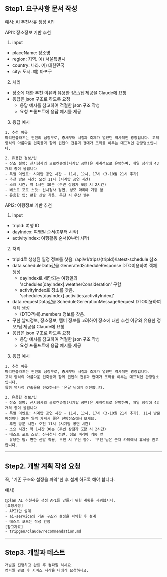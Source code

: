 
## Step1. 요구사항 문서 작성

예시: AI 추천사유 생성 API

API1: 장소정보 기반 추천
1) input
- placeName: 장소명
- region: 지역. 예) 서울특별시
- country: 나라. 예) 대한민국
- city: 도시. 예) 마포구

2) 처리
- 장소에 대한 추천 이유와 유용한 정보/팁 제공을 Claude에 요청
- 응답은 json 구조로 하도록 요청
    - 응답 예시를 참고하여 적절한 json 구조 작성
    - 요청 프롬프트에 응답 예시를 제공

3) 응답 예시
```
1. 추천 이유
마리엔플라츠는 뮌헨의 심장부로, 중세부터 시장과 축제가 열렸던 역사적인 광장입니다. 고틱 양식의 아름다운 건축물과 함께 뮌헨의 전통과 현대가 조화를 이루는 대표적인 관광명소입니다.

2. 유용한 정보/팁
- 장소 설명: 신시청사의 글로켄슈필(시계탑 공연)은 세계적으로 유명하며, 매일 정각에 43개의 종이 울립니다
- 특별 이벤트: 시계탑 공연 시간 - 11시, 12시, 17시 (3-10월 21시 추가)
- 추천 방문 시간: 오전 11시 (시계탑 공연 시간)
- 소요 시간: 약 1시간 30분 (주변 상점가 포함 시 2시간)
- 베스트 포토 스팟: 신시청사 정면, 성모 마리아 기둥 앞
- 유용한 팁: 편한 신발 착용, 우천 시 우산 필수
```

API2: 여행정보 기반 추천
1) input
- tripId: 여행 ID
- dayIndex: 여행일 순서(0부터 시작)
- activityIndex: 여행활동 순서(0부터 시작)

2) 처리
- tripId로 생성된 일정 정보를 찾음: /api/v1/trips/{tripId}/latest-schedule 참조
- data.scheduleData값을 GeneratedScheduleResponse DTO이용하여 객체 생성
    - dayIndex로 해당되는 여행일의 'schedules[dayIndex].weatherConsideration' 구함
    - activityIndex로 장소를 찾음. 'schedules[dayIndex].activities[activityIndex]'
- data.requestData값을 ScheduleGenerationMessageRequest DTO이용하여 객체 생성
    - {DTO객채}.members 정보를 찾음.
- 구한 날씨정보, 장소정보, 멤버 정보를 고려하여 장소에 대한 추천 이유와 유용한 정보/팁 제공을 Claude에 요청
- 응답은 json 구조로 하도록 요청
    - 응답 예시를 참고하여 적절한 json 구조 작성
    - 요청 프롬프트에 응답 예시를 제공

3) 응답 예시
```
1. 추천 이유
마리엔플라츠는 뮌헨의 심장부로, 중세부터 시장과 축제가 열렸던 역사적인 광장입니다. 
고틱 양식의 아름다운 건축물과 함께 뮌헨의 전통과 현대가 조화를 이루는 대표적인 관광명소입니다.
특히 역사적 건출물을 선호하시는 '온달'님에게 추천합니다. 

2. 유용한 정보/팁
- 장소 설명: 신시청사의 글로켄슈필(시계탑 공연)은 세계적으로 유명하며, 매일 정각에 43개의 종이 울립니다
- 특별 이벤트: 시계탑 공연 시간 - 11시, 12시, 17시 (3-10월 21시 추가). 11시 방문 예정이나 30분 일찍 가셔서 좋은 전망장소에서 보세요. 
- 추천 방문 시간: 오전 11시 (시계탑 공연 시간)
- 소요 시간: 약 1시간 30분 (주변 상점가 포함 시 2시간) 
- 베스트 포토 스팟: 신시청사 정면, 성모 마리아 기둥 앞
- 유용한 팁: 편한 신발 착용, 우천 시 우산 필수. '부인'님은 근처 카페에서 휴식을 권고합니다. 
```

---

## Step2. 개발 계획 작성 요청  
꼭, "기존 구조와 설정을 파악"한 후 설계 하도록 해야 합니다. 

예시)
```
@plan AI 추천사유 생성 API를 만들기 위한 계획을 세워봅시다. 
[요청사항]
- API1만 설계
- ai-service의 기존 구조와 설정을 파악한 후 설계 
- 테스트 코드는 작성 안함 
[참고자료]
- tripgen/claude/recommendation.md
```

---

## Step3. 개발과 테스트 
```
개발을 진행하고 완료 후 컴파일 하세요. 
컴파일 완료 후 서비스 시작을 나에게 요청하세요. 
```


